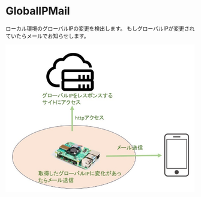 # GlobalIPMail

ローカル環境のグローバルIPの変更を検出します。
もしグローバルIPが変更されていたらメールでお知らせします。

![システム構成](./doc/system.jpg)


